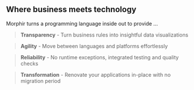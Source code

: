 ## Where business meets technology

Morphir turns a programming language inside out to provide ... 

> **Transparency** - Turn business rules into insightful data visualizations

> **Agility** - Move between languages and platforms effortlessly

> **Reliability** - No runtime exceptions, integrated testing and quality checks

> **Transformation** - Renovate your applications in-place with no migration period
